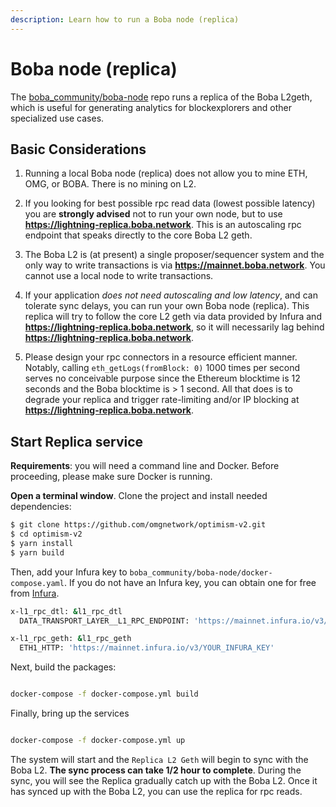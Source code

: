 ```yaml
---
description: Learn how to run a Boba node (replica)
---
```


# Boba node (replica)

The [boba_community/boba-node](https://github.com/omgnetwork/optimism-v2/tree/develop/boba_community/boba-node) repo runs a replica of the Boba L2geth, which is useful for generating analytics for blockexplorers and other specialized use cases.

## Basic Considerations

1. Running a local Boba node (replica) does not allow you to mine ETH, OMG, or BOBA. There is no mining on L2.  

2. If you looking for best possible rpc read data (lowest possible latency) you are **strongly advised** not to run your own node, but to use **https://lightning-replica.boba.network**. This is an autoscaling rpc endpoint that speaks directly to the core Boba L2 geth.  

3. The Boba L2 is (at present) a single proposer/sequencer system and the only way to write transactions is via **https://mainnet.boba.network**. You cannot use a local node to write transactions.

4. If your application _does not need autoscaling and low latency_, and can tolerate sync delays, you can run your own Boba node (replica). This replica will try to follow the core L2 geth via data provided by Infura and **https://lightning-replica.boba.network**, so it will necessarily lag behind **https://lightning-replica.boba.network**.  

5. Please design your rpc connectors in a resource efficient manner. Notably, calling `eth_getLogs(fromBlock: 0)` 1000 times per second serves no conceivable purpose since the Ethereum blocktime is 12 seconds and the Boba blocktime is > 1 second. All that does is to degrade your replica and trigger rate-limiting and/or IP blocking at **https://lightning-replica.boba.network**.  

## Start Replica service

**Requirements**: you will need a command line and Docker. Before proceeding, please make sure Docker is running. 

**Open a terminal window**. Clone the project and install needed dependencies:

```bash
$ git clone https://github.com/omgnetwork/optimism-v2.git
$ cd optimism-v2
$ yarn install
$ yarn build
```

Then, add your Infura key to `boba_community/boba-node/docker-compose.yaml`. If you do not have an Infura key, you can obtain one for free from [Infura](https://infura.io). 

```bash
x-l1_rpc_dtl: &l1_rpc_dtl
  DATA_TRANSPORT_LAYER__L1_RPC_ENDPOINT: 'https://mainnet.infura.io/v3/YOUR_INFURA_KEY'

x-l1_rpc_geth: &l1_rpc_geth
  ETH1_HTTP: 'https://mainnet.infura.io/v3/YOUR_INFURA_KEY'
```

Next, build the packages:

```bash

docker-compose -f docker-compose.yml build

```

Finally, bring up the services

```bash

docker-compose -f docker-compose.yml up

```

The system will start and the `Replica L2 Geth` will begin to sync with the Boba L2. **The sync process can take 1/2 hour to complete**. During the sync, you will see the Replica gradually catch up with the Boba L2. Once it has synced up with the Boba L2, you can use the replica for rpc reads.
